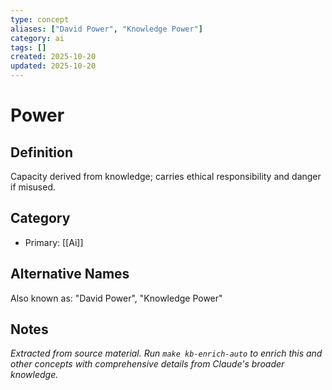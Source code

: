 ```yaml
---
type: concept
aliases: ["David Power", "Knowledge Power"]
category: ai
tags: []
created: 2025-10-20
updated: 2025-10-20
---
```


# Power

## Definition

Capacity derived from knowledge; carries ethical responsibility and danger if misused.

## Category

- Primary: [[Ai]]

## Alternative Names

Also known as: "David Power", "Knowledge Power"

## Notes

*Extracted from source material. Run `make kb-enrich-auto` to enrich this and other concepts with comprehensive details from Claude's broader knowledge.*
